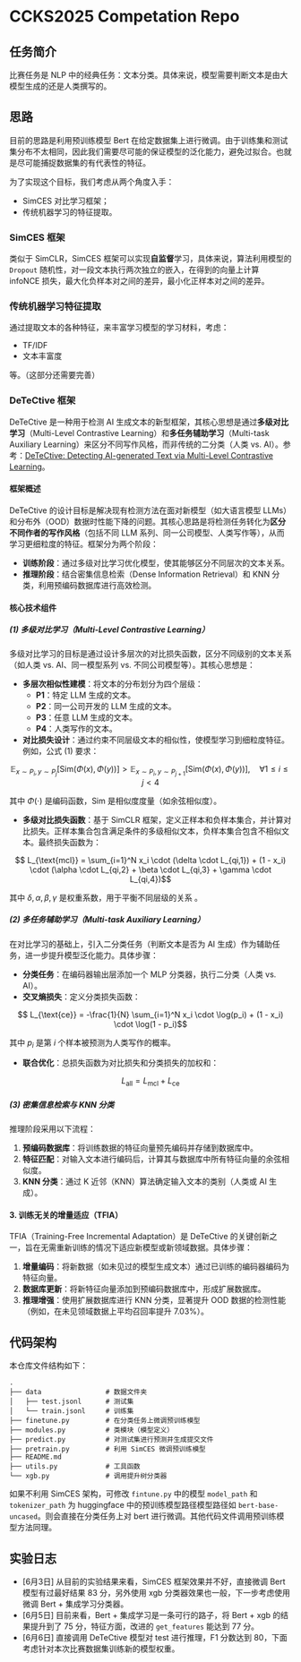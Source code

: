 # CCKS2025 Competation Repo

## 任务简介

比赛任务是 NLP 中的经典任务：文本分类。具体来说，模型需要判断文本是由大模型生成的还是人类撰写的。

## 思路

目前的思路是利用预训练模型 Bert 在给定数据集上进行微调。由于训练集和测试集分布不太相同，因此我们需要尽可能的保证模型的泛化能力，避免过拟合。也就是尽可能捕捉数据集的有代表性的特征。

为了实现这个目标，我们考虑从两个角度入手：

- SimCES 对比学习框架；
- 传统机器学习的特征提取。

### SimCES 框架

类似于 SimCLR，SimCES 框架可以实现**自监督**学习，具体来说，算法利用模型的 `Dropout` 随机性，对一段文本执行两次独立的嵌入，在得到的向量上计算 infoNCE 损失，最大化负样本对之间的差异，最小化正样本对之间的差异。

### 传统机器学习特征提取

通过提取文本的各种特征，来丰富学习模型的学习材料，考虑：

- TF/IDF
- 文本丰富度

等。（这部分还需要完善）

### DeTeCtive 框架

DeTeCtive 是一种用于检测 AI 生成文本的新型框架，其核心思想是通过**多级对比学习**（Multi-Level Contrastive Learning）和**多任务辅助学习**（Multi-task Auxiliary Learning）来区分不同写作风格，而非传统的二分类（人类 vs. AI）。参考：[DeTeCtive: Detecting AI-generated Text via Multi-Level Contrastive Learning](https://arxiv.org/abs/2410.20964)。

#### 框架概述
DeTeCtive 的设计目标是解决现有检测方法在面对新模型（如大语言模型 LLMs）和分布外（OOD）数据时性能下降的问题。其核心思路是将检测任务转化为**区分不同作者的写作风格**（包括不同 LLM 系列、同一公司模型、人类写作等），从而学习更细粒度的特征。框架分为两个阶段：
- **训练阶段**：通过多级对比学习优化模型，使其能够区分不同层次的文本关系。
- **推理阶段**：结合密集信息检索（Dense Information Retrieval）和 KNN 分类，利用预编码数据库进行高效检测。

#### 核心技术组件

##### (1) 多级对比学习（Multi-Level Contrastive Learning）
多级对比学习的目标是通过设计多层次的对比损失函数，区分不同级别的文本关系（如人类 vs. AI、同一模型系列 vs. 不同公司模型等）。其核心思想是：
- **多层次相似性建模**：将文本的分布划分为四个层级：
  - **P1**：特定 LLM 生成的文本。
  - **P2**：同一公司开发的 LLM 生成的文本。
  - **P3**：任意 LLM 生成的文本。
  - **P4**：人类写作的文本。
- **对比损失设计**：通过约束不同层级文本的相似性，使模型学习到细粒度特征。例如，公式 (1) 要求：

```math
  \mathbb{E}_{x \sim P_i, y \sim P_j}[\text{Sim}(\Phi(x),\Phi(y))] > \mathbb{E}_{x \sim P_i, y \sim P_{j+1}}[\text{Sim}(\Phi(x),\Phi(y))], \quad \forall 1 \leq i \leq j < 4
```

  其中 $\Phi(\cdot)$ 是编码函数，$`\text{Sim}`$ 是相似度度量（如余弦相似度）。

- **多级对比损失函数**：基于 SimCLR 框架，定义正样本和负样本集合，并计算对比损失。正样本集合包含满足条件的多级相似文本，负样本集合包含不相似文本。最终损失函数为：

```math
  L_{\text{mcl}} = \sum_{i=1}^N x_i \cdot (\delta \cdot L_{qi,1}) + (1 - x_i) \cdot (\alpha \cdot L_{qi,2} + \beta \cdot L_{qi,3} + \gamma \cdot L_{qi,4})
```

  其中 $\delta, \alpha, \beta, \gamma$ 是权重系数，用于平衡不同层级的关系 。

##### (2) 多任务辅助学习（Multi-task Auxiliary Learning）
在对比学习的基础上，引入二分类任务（判断文本是否为 AI 生成）作为辅助任务，进一步提升模型泛化能力。具体步骤：
- **分类任务**：在编码器输出层添加一个 MLP 分类器，执行二分类（人类 vs. AI）。
- **交叉熵损失**：定义分类损失函数：

```math
  L_{\text{ce}} = -\frac{1}{N} \sum_{i=1}^N x_i \cdot \log(p_i) + (1 - x_i) \cdot \log(1 - p_i)
```

  其中 $p_i$ 是第 $i$ 个样本被预测为人类写作的概率。
- **联合优化**：总损失函数为对比损失和分类损失的加权和：

```math
  L_{\text{all}} = L_{\text{mcl}} + L_{\text{ce}}
```

##### (3) 密集信息检索与 KNN 分类
推理阶段采用以下流程：
1. **预编码数据库**：将训练数据的特征向量预先编码并存储到数据库中。
2. **特征匹配**：对输入文本进行编码后，计算其与数据库中所有特征向量的余弦相似度。
3. **KNN 分类**：通过 K 近邻（KNN）算法确定输入文本的类别（人类或 AI 生成）。

#### 3. 训练无关的增量适应（TFIA）
TFIA（Training-Free Incremental Adaptation）是 DeTeCtive 的关键创新之一，旨在无需重新训练的情况下适应新模型或新领域数据。具体步骤：
1. **增量编码**：将新数据（如未见过的模型生成文本）通过已训练的编码器编码为特征向量。
2. **数据库更新**：将新特征向量添加到预编码数据库中，形成扩展数据库。
3. **推理增强**：使用扩展数据库进行 KNN 分类，显著提升 OOD 数据的检测性能（例如，在未见领域数据上平均召回率提升 7.03%）。

## 代码架构

本仓库文件结构如下：
```
.
├── data                # 数据文件夹
│   ├── test.jsonl      # 测试集
│   └── train.jsonl     # 训练集
├── finetune.py         # 在分类任务上微调预训练模型
├── modules.py          # 类模块（模型定义）
├── predict.py          # 对测试集进行预测并生成提交文件
├── pretrain.py         # 利用 SimCES 微调预训练模型
├── README.md
├── utils.py            # 工具函数
└── xgb.py              # 调用提升树分类器
```
如果不利用 SimCES 架构，可修改 `fintune.py` 中的模型 `model_path` 和 `tokenizer_path` 为 huggingface 中的预训练模型路径模型路径如 `bert-base-uncased`。则会直接在分类任务上对 bert 进行微调。其他代码文件调用预训练模型方法同理。

## 实验日志

- [6月3日] 从目前的实验结果来看，SimCES 框架效果并不好，直接微调 Bert 模型有过最好结果 83 分，另外使用 xgb 分类器效果也一般，下一步考虑使用微调 Bert + 集成学习分类器。
- [6月5日] 目前来看，Bert + 集成学习是一条可行的路子，将 Bert + xgb 的结果提升到了 75 分，特征方面，改进的 `get_features` 能达到 77 分。
- [6月6日] 直接调用 DeTeCtive 模型对 test 进行推理，F1 分数达到 80，下面考虑针对本次比赛数据集训练新的模型权重。
